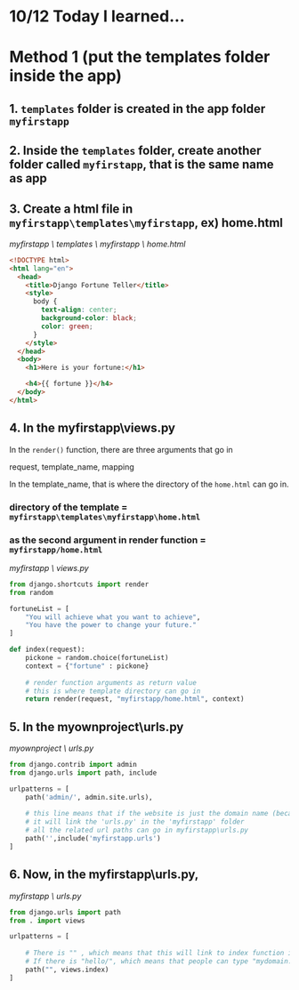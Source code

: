 # 10/12 Today I learned...


# Method 1 (put the templates folder inside the app)
## 1. `templates` folder is created in the app folder `myfirstapp`
## 2. Inside the `templates` folder, create another folder called `myfirstapp`, that is the same name as app
## 3. Create a html file in `myfirstapp\templates\myfirstapp`, ex) home.html

<em>myfirstapp \ templates \ myfirstapp \ home.html</em>
```html
<!DOCTYPE html>
<html lang="en">
  <head>
    <title>Django Fortune Teller</title>
    <style>
      body {
        text-align: center;
        background-color: black;
        color: green;
      }
    </style>
  </head>
  <body>
    <h1>Here is your fortune:</h1>

    <h4>{{ fortune }}</h4>
  </body>
</html>
```
## 4. In the myfirstapp\views.py

In the `render()` function, there are three arguments that go in

request, template_name, mapping

In the template_name, that is where the directory of the `home.html` can go in.


### directory of the template = `myfirstapp\templates\myfirstapp\home.html`

### as the second argument in render function = `myfirstapp/home.html`

<em>myfirstapp \ views.py</em>
```py
from django.shortcuts import render
from random

fortuneList = [
    "You will achieve what you want to achieve",
    "You have the power to change your future."
]

def index(request):
    pickone = random.choice(fortuneList)
    context = {"fortune" : pickone}
    
    # render function arguments as return value
    # this is where template directory can go in
    return render(request, "myfirstapp/home.html", context)
```
## 5. In the myownproject\urls.py
<em>myownproject \ urls.py</em>
```py
from django.contrib import admin
from django.urls import path, include

urlpatterns = [
    path('admin/', admin.site.urls),
    
    # this line means that if the website is just the domain name (because there is only ""),
    # it will link the 'urls.py' in the 'myfirstapp' folder
    # all the related url paths can go in myfirstapp\urls.py
    path('',include('myfirstapp.urls')
]
```

## 6. Now, in the myfirstapp\urls.py,

<em>myfirstapp \ urls.py</em>

```py
from django.urls import path
from . import views

urlpatterns = [
    
    # There is "" , which means that this will link to index function in views.py and show it
    # If there is "hello/", which means that people can type "mydomain.com/hello" and see what index function shows in the views.py
    path("", views.index)
]
```
